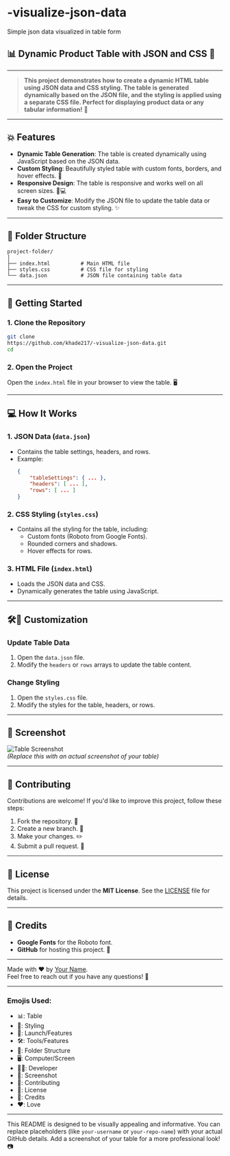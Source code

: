# -visualize-json-data
Simple json data visualized in table form


## 📊 Dynamic Product Table with JSON and CSS 🎨

---

> **This project demonstrates how to create a **dynamic HTML table** using **JSON data** and **CSS styling**. The table is generated dynamically based on the JSON file, and the styling is applied using a separate CSS file. Perfect for displaying product data or any tabular information!** 🚀

---

## 💥 Features

- **Dynamic Table Generation**: The table is created dynamically using JavaScript based on the JSON data.
- **Custom Styling**: Beautifully styled table with custom fonts, borders, and hover effects. 🎨
- **Responsive Design**: The table is responsive and works well on all screen sizes. 📱💻
- **Easy to Customize**: Modify the JSON file to update the table data or tweak the CSS for custom styling. ✨

---

## 📂 Folder Structure

```
project-folder/
│
├── index.html          # Main HTML file
├── styles.css          # CSS file for styling
└── data.json           # JSON file containing table data
```

---

## 🚀 Getting Started

### 1. Clone the Repository

```bash
git clone
https://github.com/khade217/-visualize-json-data.git
cd 
```

### 2. Open the Project

Open the `index.html` file in your browser to view the table. 🖥️

---

## 💻 How It Works

### 1. **JSON Data (`data.json`)**
   - Contains the table settings, headers, and rows.
   - Example:
     ```json
     {
         "tableSettings": { ... },
         "headers": [ ... ],
         "rows": [ ... ]
     }
     ```

### 2. **CSS Styling (`styles.css`)**
   - Contains all the styling for the table, including:
     - Custom fonts (Roboto from Google Fonts).
     - Rounded corners and shadows.
     - Hover effects for rows.

### 3. **HTML File (`index.html`)**
   - Loads the JSON data and CSS.
   - Dynamically generates the table using JavaScript.

---

## 🛠🍉 Customization

### Update Table Data
1. Open the `data.json` file.
2. Modify the `headers` or `rows` arrays to update the table content.

### Change Styling
1. Open the `styles.css` file.
2. Modify the styles for the table, headers, or rows.

---

## 📸 Screenshot

![Table Screenshot](https://via.placeholder.com/800x400.png?text=Dynamic+Product+Table+Screenshot)  
*(Replace this with an actual screenshot of your table)*

---

## 🤝 Contributing

Contributions are welcome! If you'd like to improve this project, follow these steps:

1. Fork the repository. 🍴
2. Create a new branch. 🌿
3. Make your changes. ✏️
4. Submit a pull request. 🚀

---

## 📄 License

This project is licensed under the **MIT License**. See the [LICENSE](LICENSE) file for details.

---

## 🙏 Credits

- **Google Fonts** for the Roboto font.
- **GitHub** for hosting this project. 🐙

---

Made with ❤️ by [Your Name](https://github.com/your-username).  
Feel free to reach out if you have any questions! 📧

---

### Emojis Used:
- 📊: Table
- 🎨: Styling
- 🚀: Launch/Features
- 🛠️: Tools/Features
- 📂: Folder Structure
- 🖥️: Computer/Screen
- 🧑‍💻: Developer
- 📸: Screenshot
- 🤝: Contributing
- 📄: License
- 🙏: Credits
- ❤️: Love

---

This README is designed to be visually appealing and informative. You can replace placeholders (like `your-username` or `your-repo-name`) with your actual GitHub details. Add a screenshot of your table for a more professional look! 📷
